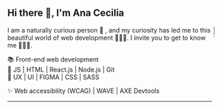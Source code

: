## Hi there 👋, I'm Ana Cecilia 

<img align="right" alt="img" src="https://media.giphy.com/media/5Lmn42BCOy99RaGRP7/giphy.gif" width="8%" height="auto" />

I am a naturally curious person 🔎 , and my curiosity has led me to this beautiful world of web development 👩🏻‍💻. I invite you to get to know me 🙋🏻‍♀️.

📚 Front-end web development                                                                                                                                
🔧 JS | HTML | React.js | Node.js | Git                                                                                                                                                                   
🎨 UX | UI | FIGMA | CSS | SASS

✨ Web accessibility (WCAG) | WAVE | AXE Devtools 

---

  

     
